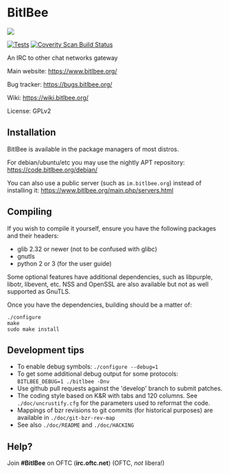 # BitlBee

![](https://www.bitlbee.org/style/logo.png)

[![Tests](https://github.com/bitlbee/bitlbee/actions/workflows/test.yaml/badge.svg)](https://github.com/bitlbee/bitlbee/actions/workflows/test.yaml)
[![Coverity Scan Build Status](https://scan.coverity.com/projects/4028/badge.svg)](https://scan.coverity.com/projects/4028)

An IRC to other chat networks gateway

Main website: https://www.bitlbee.org/

Bug tracker: https://bugs.bitlbee.org/

Wiki: https://wiki.bitlbee.org/

License: GPLv2

## Installation

BitlBee is available in the package managers of most distros.

For debian/ubuntu/etc you may use the nightly APT repository: https://code.bitlbee.org/debian/

You can also use a public server (such as `im.bitlbee.org`) instead of installing it: https://www.bitlbee.org/main.php/servers.html

## Compiling

If you wish to compile it yourself, ensure you have the following packages and their headers:

* glib 2.32 or newer (not to be confused with glibc)
* gnutls
* python 2 or 3 (for the user guide)

Some optional features have additional dependencies, such as libpurple, libotr, libevent, etc.
NSS and OpenSSL are also available but not as well supported as GnuTLS.

Once you have the dependencies, building should be a matter of:

    ./configure
    make
    sudo make install

## Development tips

* To enable debug symbols: `./configure --debug=1`
* To get some additional debug output for some protocols: `BITLBEE_DEBUG=1 ./bitlbee -Dnv`
* Use github pull requests against the 'develop' branch to submit patches.
* The coding style based on K&R with tabs and 120 columns. See `./doc/uncrustify.cfg` for the parameters used to reformat the code.
* Mappings of bzr revisions to git commits (for historical purposes) are available in `./doc/git-bzr-rev-map`
* See also `./doc/README` and `./doc/HACKING`

## Help?

Join **#BitlBee** on OFTC (**irc.oftc.net**) (OFTC, *not* libera!)
